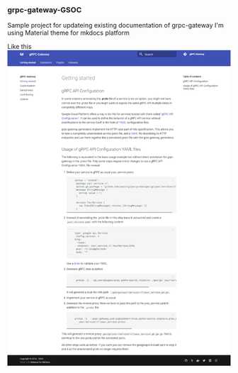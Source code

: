 ### grpc-gateway-GSOC
Sample project for updateing existing documentation of grpc-gateway 
I'm using Material theme for mkdocs platform

Like this 
![demo](screenshot.png)
